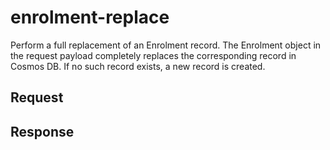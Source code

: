 # enrolment-replace
Perform a full replacement of an Enrolment record. 
The Enrolment object in the request payload completely replaces the corresponding record in Cosmos DB. 
If no such record exists, a new record is created.

## Request

## Response
